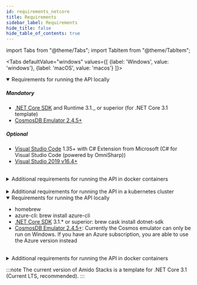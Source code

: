 ```yaml
---
id: requirements_netcore
title: Requirements
sidebar_label: Requirements
hide_title: false
hide_table_of_contents: true
---
```


import Tabs from "@theme/Tabs";
import TabItem from "@theme/TabItem";

<Tabs
defaultValue="windows"
values={[
{label: 'Windows', value: 'windows'},
{label: 'macOS', value: 'macos'}
]}>
<TabItem value="windows">
    <details open>
        <summary>Requirements for running the API locally</summary>
        <div>
            <h5>Mandatory</h5>
            <ul>
                <li><a href="https://dotnet.microsoft.com/download/dotnet-core/thank-you/sdk-3.1.403-windows-x64-installer">.NET Core SDK</a> and Runtime 3.1._ or superior (for .NET Core 3.1 template)</li>
                <li><a href="https://aka.ms/cosmosdb-emulator">CosmosDB Emulator 2.4.5+</a></li>
            </ul>
            <h5>Optional</h5>
            <ul>
                <li><a href="https://code.visualstudio.com/">Visual Studio Code</a> 1.35+ with C# Extension from Microsoft (C# for Visual Studio Code (powered by OmniSharp))</li>
                <li><a href="https://visualstudio.microsoft.com/thank-you-downloading-visual-studio/?sku=Community&rel=16">Visual Studio 2019 v16.4+</a></li>
            </ul>
        </div>
    </details>
    <br />
    <details>
        <summary>Additional requirements for running the API in docker containers</summary>
        <div>
            <h5>Mandatory</h5>
            <ul>
                <li><a href="https://desktop.docker.com/win/stable/Docker%20Desktop%20Installer.exe">Docker Desktop(for Windows)</a>: Version 2.1.0.1 (37199) or superior
                    <ul>
                        <li>Enable:
                            <ul>
                                <li>Kubernetes 1.14+</li>
                                <li>Linux container (Not windows containers)</li>
                            </ul>
                        </li>
                        <li>Docker Engine 19.03.1+ (provided with docker)</li>
                        <li>WSL (Windows Subsystem for Linux: recommended v1, v2 is still in preview and has not been tested) (provided with docker)
                            <ul>
                                <li>For running build, test and deployment scripts targeting Linux environment</li>
                            </ul>
                        </li>
                        <li>kubectl v1.14+ (provided with docker)
                            <ul>
                                <li>Also <a
                                        href="https://kubernetes.io/docs/tasks/tools/install-kubectl/#install-kubectl-on-windows">downloaded
                                        from k8s.io</a></li>
                            </ul>
                        </li>
                    </ul>
                </li>
            </ul>
        </div>
    </details>
    <br />
    <details>
        <summary>Additional requirements for running the API in a kubernetes cluster</summary>
        <div>
            <ul>
                <li>NGINX ingress controller
                    <ul>
                        <li>Install the ingress controller in you local cluster.</li>
                        <li>Make sure you follow the process for Bare Metal deployment described <a href="https://kubernetes.github.io/ingress-nginx/deploy/">here</a>.</li>
                    </ul>
                </li>
            </ul>
        </div>
    </details>
</TabItem>
<TabItem value="macos">
    <details open>
        <summary>Requirements for running the API locally</summary>
        <div>
            <ul>
                <li>homebrew</li>
                <li>azure-cli: brew install azure-cli</li>
                <li><a href="https://dotnet.microsoft.com/download/dotnet-core/thank-you/sdk-3.1.403-macos-x64-installer">.NET Core SDK</a> 3.1.* or superior: brew cask install dotnet-sdk</li>
                <li>
                    <a href="https://aka.ms/cosmosdb-emulator">CosmosDB Emulator 2.4.5+</a>: Currently the Cosmos emulator can only be run on Windows. If you have an Azure subscription, you are able to use the Azure version instead
                </li>
            </ul>
        </div>
    </details>
    <br />
    <details>
        <summary>Additional requirements for running the API in docker containers</summary>
        <div>
            <ul>
                <li><a href="https://desktop.docker.com/mac/stable/Docker.dmg">Docker Desktop for Mac</a></li>
                <li>kubectl: docker run --name kubectl bitnami/kubectl:latest</li>
            </ul>
        </div>
    </details>
</TabItem>
</Tabs>

:::note
The current version of Amido Stacks is a template for .NET Core 3.1 (Current LTS, recommended).
:::
